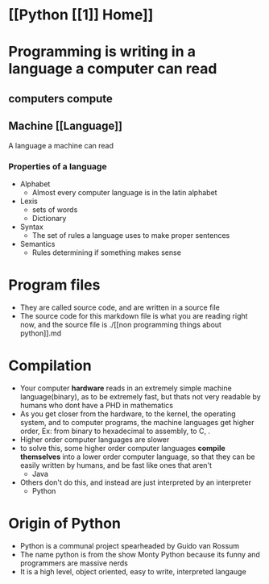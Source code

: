 # [[Python [[1]] Home]]


# Programming is writing in a language a computer can read
## computers compute

## Machine [[Language]]
A language a machine can read
### Properties of a language
- Alphabet
	- Almost every computer language is in the latin alphabet
- Lexis
	- sets of words
	- Dictionary
- Syntax
	- The set of rules a language uses to make proper sentences
- Semantics
	- Rules determining if something makes sense
# Program files
- They are called source code, and are written in a source file
- The source code for this markdown file is what you are reading right now, and the source file is ./[[non programming things about python]].md
# Compilation
- Your computer **hardware** reads in an extremely simple machine language(binary), as to be extremely fast, but thats not very readable by humans who dont have a PHD in mathematics
- As you get closer from the hardware, to the kernel, the operating system, and to computer programs, the machine languages get higher order, Ex: from binary to hexadecimal to assembly, to C, .
- Higher order computer languages are slower
- to solve this, some higher order computer languages **compile themselves** into a lower order computer language, so that they can be easily written by humans, and be fast like ones that aren't
	- Java
- Others don't do this, and instead are just interpreted by an interpreter 
	- Python
# Origin of Python
- Python is a communal project spearheaded by Guido van Rossum
- The name python is from the show Monty Python because its funny and programmers are massive nerds
- It is a high level, object oriented, easy to write, interpreted langauge